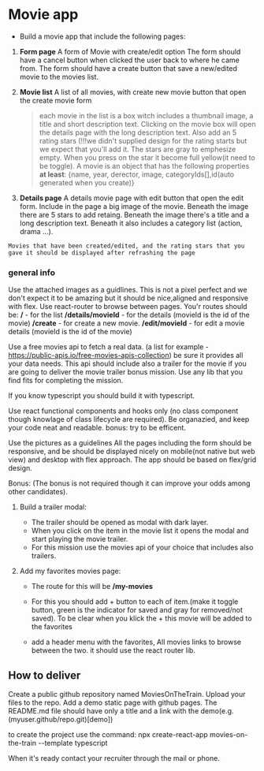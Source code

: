 # Movie app

* Build a movie app that include the following pages:

1.  **Form page** 
    A form of Movie with create/edit option
    The form should have a cancel button when clicked the user back to where he came from.
    The form should have a create button that save a new/edited movie to the movies list.
    
2. **Movie list**
    A list of all movies, with create new movie button that open the create movie form 
    >  each movie in the list is a box witch includes a thumbnail image, a title and short description text.
    Clicking on the movie box will open the details page with the long description text.
    Also add an 5 rating stars (!!!we didn't supplied design for the rating starts but we expect that you'll add it.
    The stars are gray to emphesize empty.
    When you press on the star it become full yellow(it need to be toggle).
    A movie is an object that has the following properties **at least**:
    {name, year, derector, image, categoryIds[],id(auto generated when you create)}

3. **Details page**
    A details movie page with edit button that open the edit form.
    Include in the page a big image of the movie.
    Beneath the image there are 5 stars to add retaing.
    Beneath the image there's a title and a long description text.
    Beneath it also includes a category list (action, drama ...).

``` Movies that have been created/edited, and the rating stars that you gave it should be displayed after refrashing the page ```



### general info
Use the attached images as a guidlines. This is not a pixel perfect and we don't expect it to be amazing but it should be nice,aligned and responsive with flex.
Use react-router to browse between pages.
You'r routes should be:
**/**  - for the list
**/details/movieId**  - for the details (movieId is the id of the movie)
**/create** - for create a new movie.
**/edit/movieId** - for edit a movie details (movieId is the id of the movie)

Use a free movies api to fetch a real data. (a list for example - https://public-apis.io/free-movies-apis-collection)
be sure it provides all your data needs.
This api should include also a trailer for the movie if you are going to deliver the movie trailer bonus mission.
Use any lib that you find fits for completing the mission.

If you know typescript you should build it with typescript.

Use react functional components and hooks only (no class component though knowlage of class lifecycle are required).
Be organazied, and keep your code neat and readable. bonus: try to be efficent.

Use the pictures as a guidelines
All the pages including the form should be responsive, and be should be displayed nicely on mobile(not native but web view) and desktop with flex approach.
The app should be based on flex/grid design.

Bonus:
(The bonus is not required though it can improve your odds among other candidates).

1. Build a trailer modal:
    - The trailer should be opened as modal with dark layer.
    - When you click on the item in the movie list it opens the modal and start playing the movie trailer.
    - For this mission use the movies api of your choice that includes also trailers.

2. Add my favorites movies page: 
    - The route for this will be **/my-movies**
    -  For this you should add + button to each of item.(make it toggle button, green is the indicator for saved and gray for removed/not saved).
    To be clear when you klick the + this movie will be added to the favorites
    
     - add a header menu with the favorites, All movies links to browse between the two. it should use the react router lib.
     

## How to deliver
Create a public github repository named MoviesOnTheTrain.
Upload your files to the repo.
Add a demo static page with github pages. 
The README.md file should have only a title and a link with the demo(e.g. (myuser.github/repo.git)[demo])

to create the project use the command:
npx create-react-app movies-on-the-train --template typescript

When it's ready contact your recruiter through the mail or phone.
